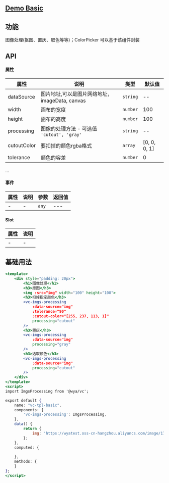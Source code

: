 ## [Demo Basic](https://wya-team.github.io/wya-vc/dist/imgs-process/basic.html)
## 功能
图像处理(抠图、置灰、取色等等)；ColorPicker 可以基于该组件封装

## API

#### 属性

属性 | 说明 | 类型 | 默认值
---|---|---|---
dataSource | 图片地址,可以是图片网络地址，imageData, canvas | `string` | --
width | 画布的宽度 | `number` | 100
height | 画布的高度 | `number` | 100
processing | 图像的处理方法 - 可选值 `'cutout', 'gray'` | `string` | --
cutoutColor | 要扣掉的颜色rgba格式 | `array` | [0, 0, 0, 1]
tolerance | 颜色的容差 | `number` | 0
...

#### 事件

属性 | 说明 | 参数 | 返回值
---|---|---|---
- | - | `any`|---

#### Slot

属性 | 说明
---|---
- | -


## 基础用法

```jsx
<template>
	<div style="padding: 20px">
		<h1>图像处理</h1>
		<h3>原图</h3>
		<img :src="img" width="100" height="100">
		<h3>扣掉指定颜色</h3>
		<vc-imgs-processing
			:data-source="img"
			:tolerance="90"
			:cutout-color="[255, 237, 113, 1]" 
			processing="cutout"
		/>
		<h3>置灰</h3>
		<vc-imgs-processing
			:data-source="img"
			processing="gray"
		/>
		<h3>选取颜色</h3>
		<vc-imgs-processing
			:data-source="img"
			processing="cutout"
		/>
	</div>
</template>
<script>
import ImgsProcessing from '@wya/vc';

export default {
	name: "vc-tpl-basic",
	components: {
		'vc-imgs-processing': ImgsProcessing,
	},
	data() {
		return {
			img: 'https://wyatest.oss-cn-hangzhou.aliyuncs.com/image/172/20190812/112918/微信图片_20190624213255.jpg'
		};
	},
	computed: {
		
	},
	methods: {
	}
};
</script>

```